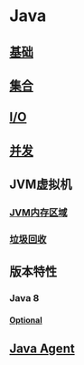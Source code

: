 # Java

## [基础](base%2FREADME.md)

## [集合](collection%2FREADME.md)

## [I/O](io%2FREADME.md)

## [并发](concurrency%2FREADME.md)

## JVM虚拟机

### [JVM内存区域](jvm%2Fjvm-memory-areas%2FREADME.md)

### [垃圾回收](jvm%2Fgarbage-collection%2FREADME.md)

## 版本特性

### Java 8

#### [Optional](version%2Fjava-8%2Foptional%2FREADME.md)

## [Java Agent](java-agent%2FREADME.md)